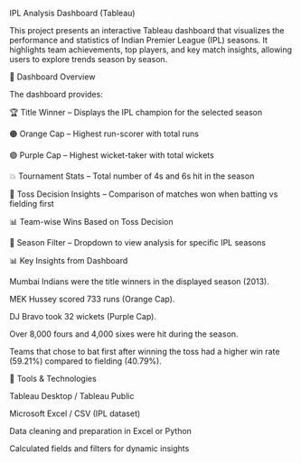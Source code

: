 IPL Analysis Dashboard (Tableau)

This project presents an interactive Tableau dashboard that visualizes the performance and statistics of Indian Premier League (IPL) seasons.
It highlights team achievements, top players, and key match insights, allowing users to explore trends season by season.

🎯 Dashboard Overview

The dashboard provides:

🏆 Title Winner – Displays the IPL champion for the selected season

🟠 Orange Cap – Highest run-scorer with total runs

🟣 Purple Cap – Highest wicket-taker with total wickets

💥 Tournament Stats – Total number of 4s and 6s hit in the season

🎲 Toss Decision Insights – Comparison of matches won when batting vs fielding first

📊 Team-wise Wins Based on Toss Decision

📅 Season Filter – Dropdown to view analysis for specific IPL seasons

📊 Key Insights from Dashboard

Mumbai Indians were the title winners in the displayed season (2013).

MEK Hussey scored 733 runs (Orange Cap).

DJ Bravo took 32 wickets (Purple Cap).

Over 8,000 fours and 4,000 sixes were hit during the season.

Teams that chose to bat first after winning the toss had a higher win rate (59.21%) compared to fielding (40.79%).

🧰 Tools & Technologies

Tableau Desktop / Tableau Public

Microsoft Excel / CSV (IPL dataset)

Data cleaning and preparation in Excel or Python

Calculated fields and filters for dynamic insights
